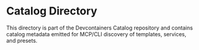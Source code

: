 # Catalog Directory

This directory is part of the Devcontainers Catalog repository and contains catalog metadata emitted for MCP/CLI discovery of templates, services, and presets.


